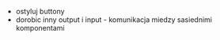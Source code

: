<!-- - dodaj button dodajacy nowy element listy -->
<!-- - dodaj przycisk x przy kazdym elemencie listy po kliknieciu, ktorego
element zostanie usuniety z listy -->
- ostyluj buttony
- dorobic inny output i input - komunikacja miedzy sasiednimi komponentami 